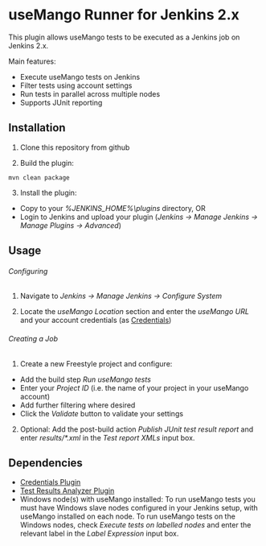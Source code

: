 # useMango Runner for Jenkins 2.x

This plugin allows useMango tests to be executed as a Jenkins job on Jenkins 2.x.

Main features:
- Execute useMango tests on Jenkins
- Filter tests using account settings
- Run tests in parallel across multiple nodes
- Supports JUnit reporting
 
## Installation
 
1) Clone this repository from github

2) Build the plugin:
```
mvn clean package
```

3) Install the plugin:
 - Copy to your _%JENKINS_HOME%\plugins_ directory, OR
 - Login to Jenkins and upload your plugin (_Jenkins -> Manage Jenkins -> Manage Plugins -> Advanced_)

## Usage

###### Configuring

1) Navigate to _Jenkins -> Manage Jenkins -> Configure System_

2) Locate the _useMango Location_ section and enter the _useMango URL_ and your account credentials (as [Credentials](https://wiki.jenkins-ci.org/display/JENKINS/Credentials+Plugin))

###### Creating a Job

1) Create a new Freestyle project and configure:

- Add the build step _Run useMango tests_ 
- Enter your _Project ID_ (i.e. the name of your project in your useMango account)
- Add further filtering where desired
- Click the _Validate_ button to validate your settings

2) Optional:  Add the post-build action _Publish JUnit test result report_ and enter _results/*.xml_ in the _Test report XMLs_ input box.

## Dependencies

 - [Credentials Plugin](https://wiki.jenkins-ci.org/display/JENKINS/Credentials+Plugin)
 - [Test Results Analyzer Plugin](https://wiki.jenkins.io/display/JENKINS/Test+Results+Analyzer+Plugin)
 - Windows node(s) with useMango installed: To run useMango tests you must have Windows slave nodes configured in your Jenkins setup, with useMango installed on each node.  To run useMango tests on the Windows nodes, check _Execute tests on labelled nodes_ and enter the relevant label in the _Label Expression_ input box.